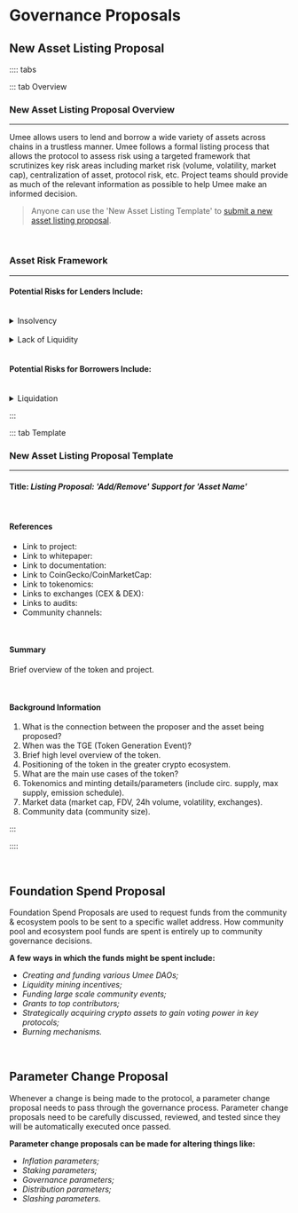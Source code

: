 # Governance Proposals

## New Asset Listing Proposal

:::: tabs

::: tab Overview

### New Asset Listing Proposal Overview

****

Umee allows users to lend and borrow a wide variety of assets across chains in a trustless manner. Umee follows a formal listing process that allows the protocol to assess risk using a targeted framework that scrutinizes key risk areas including market risk (volume, volatility, market cap), centralization of asset, protocol risk, etc. Project teams should provide as much of the relevant information as possible to help Umee make an informed decision. 

> Anyone can use the 'New Asset Listing Template' to [submit a new asset listing proposal](/users/governance/creating-proposal).

<br>

### Asset Risk Framework

****

#### Potential Risks for Lenders Include:

<br>

<details><summary>Insolvency</summary>

- **Risk:** _Liquidators may fail to liquidate in time during times of extreme market volatility, and as a result, borrowers may no longer be able to pay off their loan in full._

- **Mitigation:** _There is a significant gap between when a position is eligible for liquidation, and when the position could potentially become under collateralized. Liquidators are heavily incentivized to liquidate a position as soon as it becomes eligible for liquidation._

</details>

<br>

<details><summary>Lack of Liquidity</summary>

- **Risk:** _Borrowers may borrow assets for as long as they’d like, so long as they remain properly over collateralized. This means at times of high utilization, lenders of certain assets may be unable to withdraw their deposits._

- **Mitigation:** _Rates are variable, and based on supply and demand. Interest rates adjust to encourage an optimal utilization rate. When utilization gets too high, borrowers will be financially incentivized to pay off their loans while lenders are incentivized to deposit more._

</details>

<br>

#### Potential Risks for Borrowers Include:

<br>

<details><summary>Liquidation</summary>

- **Risk:** _Assets that are supplied and used as collateral are subject to liquidation in the event a user’s Loan-to-Value (LTV) ratio rises above a predetermined threshold and the user is no longer properly over-collateralized. Liquidations typically happen when the value of borrowed assets significantly increases against the collateral provided, the value of the assets used as collateral significantly decreases against the value of the assets borrowed, or a user fails to properly monitor a position and their debt position grows significantly faster than their total collateral._

- **Mitigation:** _Borrowers should monitor their positions closely and add more collateral and/or pay off loans to mitigate risk and maintain a healthy loan-to-value ratio. Borrowers can also use lower leverage to further protect their assets._

</details>

:::

::: tab Template

### New Asset Listing Proposal Template

****

#### Title: _Listing Proposal: 'Add/Remove' Support for 'Asset Name'_

<br>

#### References

- Link to project: 
- Link to whitepaper: 
- Link to documentation: 
- Link to CoinGecko/CoinMarketCap:
- Link to tokenomics:
- Links to exchanges (CEX & DEX): 
- Links to audits: 
- Community channels:

<br>

#### Summary
Brief overview of the token and project. 

<br>

#### Background Information

1. What is the connection between the proposer and the asset being proposed?
2. When was the TGE (Token Generation Event)?
3. Brief high level overview of the token.
4. Positioning of the token in the greater crypto ecosystem. 
5. What are the main use cases of the token?
6. Tokenomics and minting details/parameters (include circ. supply, max supply, emission schedule).
7. Market data (market cap, FDV, 24h volume, volatility, exchanges).
8. Community data (community size).

:::

::::

<br>

## Foundation Spend Proposal

Foundation Spend Proposals are used to request funds from the community & ecosystem pools to be sent to a specific wallet address. How community pool and ecosystem pool funds are spent is entirely up to community governance decisions. 

**A few ways in which the funds might be spent include:**
- _Creating and funding various Umee DAOs;_
- _Liquidity mining incentives;_ 
- _Funding large scale community events;_
- _Grants to top contributors;_
- _Strategically acquiring crypto assets to gain voting power in key protocols;_ 
- _Burning mechanisms._

<br>

## Parameter Change Proposal

Whenever a change is being made to the protocol, a parameter change proposal needs to pass through the governance process. Parameter change proposals need to be carefully discussed, reviewed, and tested since they will be automatically executed once passed.

**Parameter change proposals can be made for altering things like:**
- _Inflation parameters;_
- _Staking parameters;_
- _Governance parameters;_
- _Distribution parameters;_
- _Slashing parameters._